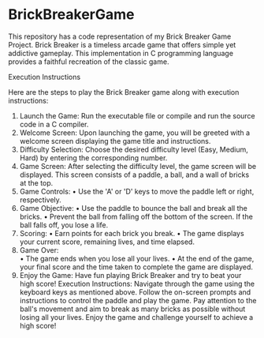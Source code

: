 # BrickBreakerGame
This repository has a code representation of my Brick Breaker Game Project. Brick Breaker is a timeless arcade game that offers simple yet addictive  gameplay. This implementation in C programming language provides a faithful recreation of the classic game.


Execution Instructions 

Here are the steps to play the Brick Breaker game along with execution 
instructions: 
1. Launch the Game: Run the executable file or compile and run the source 
code in a C compiler. 
2. Welcome Screen: Upon launching the game, you will be greeted with a 
welcome screen displaying the game title and instructions. 
3. Difficulty Selection: Choose the desired difficulty level (Easy, Medium, 
Hard) by entering the corresponding number. 
4. Game Screen: After selecting the difficulty level, the game screen will be 
displayed. This screen consists of a paddle, a ball, and a wall of bricks at 
the top. 
5. Game Controls: 
• Use the 'A' or 'D' keys to move the paddle left or right, 
respectively. 
6. Game Objective: 
• Use the paddle to bounce the ball and break all the bricks. 
• Prevent the ball from falling off the bottom of the screen. If the 
ball falls off, you lose a life. 
7. Scoring: 
• Earn points for each brick you break. 
• The game displays your current score, remaining lives, and time 
elapsed. 
8. Game Over:  
• The game ends when you lose all your lives. 
• At the end of the game, your final score and the time taken to 
complete the game are displayed. 
9.  Enjoy the Game: Have fun playing Brick Breaker and try to beat your high 
score! 
Execution Instructions: 
Navigate through the game using the keyboard keys as mentioned above. 
Follow the on-screen prompts and instructions to control the paddle and 
play the game. 
Pay attention to the ball's movement and aim to break as many bricks as 
possible without losing all your lives. 
Enjoy the game and challenge yourself to achieve a high score!

